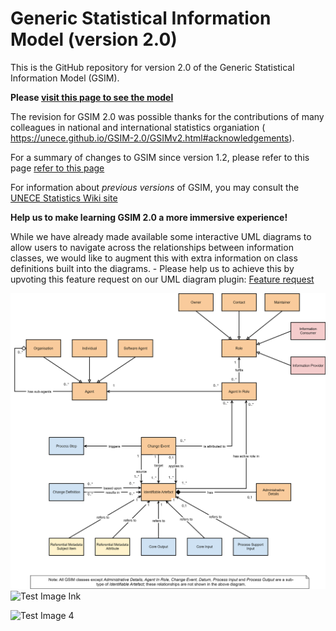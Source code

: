 # Generic Statistical Information Model (version 2.0)

This is the GitHub repository for version 2.0 of the Generic Statistical Information Model (GSIM). 

**Please [visit this page to see the model](https://unece.github.io/GSIM-2.0/GSIMv2.html)**

The revision for GSIM 2.0 was possible thanks for the contributions of many colleagues in national and international statistics organiation ( https://unece.github.io/GSIM-2.0/GSIMv2.html#acknowledgements).

For a summary of changes to GSIM since version 1.2, please refer to this page [refer to this page](https://github.com/UNECE/GSIM-2.0/blob/42b3f8ea173fd31a451e25b110ba7979a6064e40/Changes%20since%20GSIM%20v1.2/Introduction.md)

For information about _previous versions_ of GSIM, you may consult the [UNECE Statistics Wiki site](https://statswiki.unece.org/display/gsim/Old+versions+of+GSIM)

**Help us to make learning GSIM 2.0 a more immersive experience!**

While we have already made available some interactive UML diagrams to allow users to navigate across the relationships between information classes, we would like to augment this with extra information on class definitions built into the diagrams. - Please help us to achieve this by upvoting this feature request on our UML diagram plugin: [Feature request](https://github.com/jgraph/drawio/discussions/4094)

![Test Image Renamed](GSIM_2_0_Base_Group.drawio.svg)
![Test Image Ink](https://user-images.githubusercontent.com/10498769/175003336-e65d63ac-180c-4eb4-b686-32aca25d57e6.jpeg)



![Test Image 4](https://app.diagrams.net/?lightbox=1&p=ex&#Uhttps%3A%2F%2Fraw.githubusercontent.com%2FUNECE%2FGSIM-2.0%2Fmain%2FUML%20Model%20Files%2FGSIM_2_0_Base_Group.drawio#%7B%22pageId%22%3A%220%22%7D)


